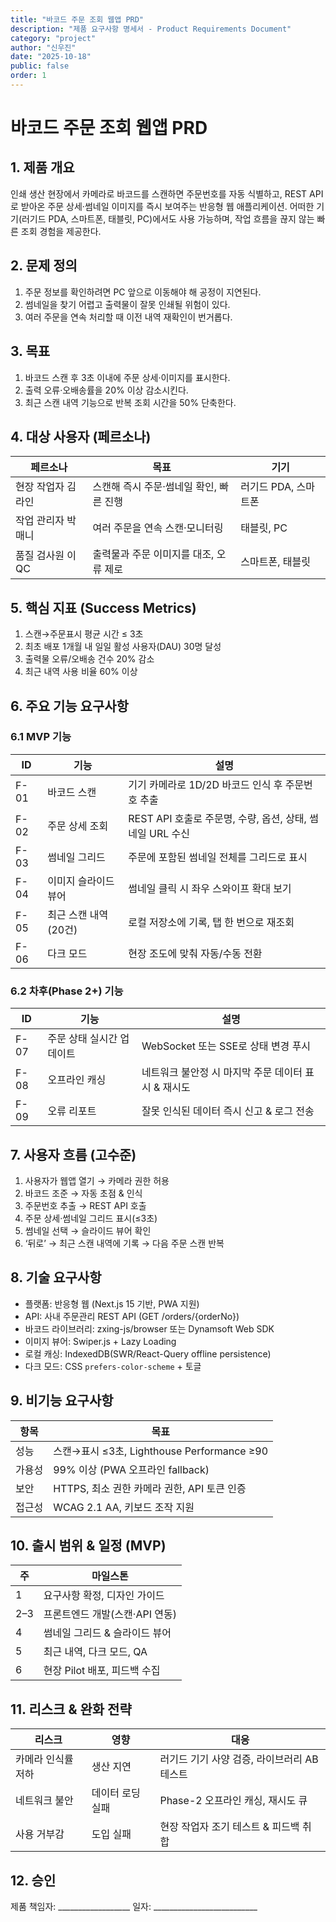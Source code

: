 ```yaml
---
title: "바코드 주문 조회 웹앱 PRD"
description: "제품 요구사항 명세서 - Product Requirements Document"
category: "project"
author: "신우진"
date: "2025-10-18"
public: false
order: 1
---
```


# 바코드 주문 조회 웹앱 PRD

## 1. 제품 개요
인쇄 생산 현장에서 카메라로 바코드를 스캔하면 주문번호를 자동 식별하고, REST API로 받아온 주문 상세·썸네일 이미지를 즉시 보여주는 반응형 웹 애플리케이션. 어떠한 기기(러기드 PDA, 스마트폰, 태블릿, PC)에서도 사용 가능하며, 작업 흐름을 끊지 않는 빠른 조회 경험을 제공한다.

## 2. 문제 정의
1. 주문 정보를 확인하려면 PC 앞으로 이동해야 해 공정이 지연된다.
2. 썸네일을 찾기 어렵고 출력물이 잘못 인쇄될 위험이 있다.
3. 여러 주문을 연속 처리할 때 이전 내역 재확인이 번거롭다.

## 3. 목표
1. 바코드 스캔 후 3초 이내에 주문 상세·이미지를 표시한다.
2. 출력 오류·오배송률을 20% 이상 감소시킨다.
3. 최근 스캔 내역 기능으로 반복 조회 시간을 50% 단축한다.

## 4. 대상 사용자 (페르소나)
| 페르소나 | 목표 | 기기 |
|---|---|---|
| 현장 작업자 김라인 | 스캔해 즉시 주문·썸네일 확인, 빠른 진행 | 러기드 PDA, 스마트폰 |
| 작업 관리자 박매니 | 여러 주문을 연속 스캔·모니터링 | 태블릿, PC |
| 품질 검사원 이QC | 출력물과 주문 이미지를 대조, 오류 제로 | 스마트폰, 태블릿 |

## 5. 핵심 지표 (Success Metrics)
1. 스캔→주문표시 평균 시간 ≤ 3초
2. 최초 배포 1개월 내 일일 활성 사용자(DAU) 30명 달성
3. 출력물 오류/오배송 건수 20% 감소
4. 최근 내역 사용 비율 60% 이상

## 6. 주요 기능 요구사항
### 6.1 MVP 기능
| ID | 기능 | 설명 |
|---|---|---|
| F-01 | 바코드 스캔 | 기기 카메라로 1D/2D 바코드 인식 후 주문번호 추출 |
| F-02 | 주문 상세 조회 | REST API 호출로 주문명, 수량, 옵션, 상태, 썸네일 URL 수신 |
| F-03 | 썸네일 그리드 | 주문에 포함된 썸네일 전체를 그리드로 표시 |
| F-04 | 이미지 슬라이드 뷰어 | 썸네일 클릭 시 좌우 스와이프 확대 보기 |
| F-05 | 최근 스캔 내역(20건) | 로컬 저장소에 기록, 탭 한 번으로 재조회 |
| F-06 | 다크 모드 | 현장 조도에 맞춰 자동/수동 전환 |

### 6.2 차후(Phase 2+) 기능
| ID | 기능 | 설명 |
|---|---|---|
| F-07 | 주문 상태 실시간 업데이트 | WebSocket 또는 SSE로 상태 변경 푸시 |
| F-08 | 오프라인 캐싱 | 네트워크 불안정 시 마지막 주문 데이터 표시 & 재시도 |
| F-09 | 오류 리포트 | 잘못 인식된 데이터 즉시 신고 & 로그 전송 |

## 7. 사용자 흐름 (고수준)
1. 사용자가 웹앱 열기 → 카메라 권한 허용
2. 바코드 조준 → 자동 초점 & 인식
3. 주문번호 추출 → REST API 호출
4. 주문 상세·썸네일 그리드 표시(≤3초)
5. 썸네일 선택 → 슬라이드 뷰어 확인
6. ‘뒤로’ → 최근 스캔 내역에 기록 → 다음 주문 스캔 반복

## 8. 기술 요구사항
* 플랫폼: 반응형 웹 (Next.js 15 기반, PWA 지원)
* API: 사내 주문관리 REST API (GET /orders/{orderNo})
* 바코드 라이브러리: zxing-js/browser 또는 Dynamsoft Web SDK
* 이미지 뷰어: Swiper.js + Lazy Loading
* 로컬 캐싱: IndexedDB(SWR/React-Query offline persistence)
* 다크 모드: CSS `prefers-color-scheme` + 토글

## 9. 비기능 요구사항
| 항목 | 목표 |
|---|---|
| 성능 | 스캔→표시 ≤3초, Lighthouse Performance ≥90 |
| 가용성 | 99% 이상 (PWA 오프라인 fallback) |
| 보안 | HTTPS, 최소 권한 카메라 권한, API 토큰 인증 |
| 접근성 | WCAG 2.1 AA, 키보드 조작 지원 |

## 10. 출시 범위 & 일정 (MVP)
| 주 | 마일스톤 |
|---|---|
| 1 | 요구사항 확정, 디자인 가이드 |
| 2–3 | 프론트엔드 개발(스캔·API 연동) |
| 4 | 썸네일 그리드 & 슬라이드 뷰어 |
| 5 | 최근 내역, 다크 모드, QA |
| 6 | 현장 Pilot 배포, 피드백 수집 |

## 11. 리스크 & 완화 전략
| 리스크 | 영향 | 대응 |
|---|---|---|
| 카메라 인식률 저하 | 생산 지연 | 러기드 기기 사양 검증, 라이브러리 AB 테스트 |
| 네트워크 불안 | 데이터 로딩 실패 | Phase-2 오프라인 캐싱, 재시도 큐 |
| 사용 거부감 | 도입 실패 | 현장 작업자 조기 테스트 & 피드백 취합 |

## 12. 승인
제품 책임자: __________________
일자: __________________________